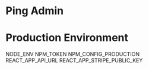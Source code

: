 # Ping Admin

# Production Environment

NODE_ENV
NPM_TOKEN
NPM_CONFIG_PRODUCTION
REACT_APP_API_URL
REACT_APP_STRIPE_PUBLIC_KEY
